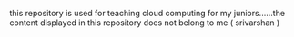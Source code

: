 this repository is used for teaching cloud computing for my juniors......the content displayed in this repository does not belong to me ( srivarshan )
 
 

